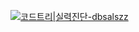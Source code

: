 [![코드트리|실력진단-dbsalszz](https://banner.codetree.ai/v1/banner/dbsalszz)](https://www.codetree.ai/profiles/dbsalszz)
